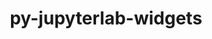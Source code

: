 ---
title: "py-jupyterlab-widgets"
layout: cache
categories: [package, develop-2024-11-10]
meta: {"versions": ["3.0.3"], "compilers": ["gcc@=11.1.0", "gcc@=11.4.0", "gcc@=9.4.0", "oneapi@=2024.2.1"], "oss": ["ubuntu20.04", "ubuntu22.04"], "platforms": ["linux"], "targets": ["neoverse_v1", "neoverse_v2", "ppc64le", "x86_64_v3"], "stacks": ["data-vis-sdk", "e4s", "e4s-neoverse-v2", "e4s-neoverse_v1", "e4s-oneapi", "e4s-power", "root"], "num_specs": 9, "num_specs_by_stack": {"root": 9, "e4s-power": 1, "data-vis-sdk": 2, "e4s-neoverse_v1": 1, "e4s-neoverse-v2": 1, "e4s": 2, "e4s-oneapi": 2}}
spec_details: [{"hash": "g7liewfzbxyf5vj5uparhqdvkfjittxb", "compiler": "gcc@=9.4.0", "versions": ["3.0.3"], "os": "ubuntu20.04", "platform": "linux", "target": "ppc64le", "variants": ["build_system=python_pip"], "stacks": ["root", "e4s-power"], "size": "-", "tarball": "https://binaries.spack.io/develop-2024-11-10/build_cache/linux-ubuntu20.04-ppc64le/gcc-9.4.0/py-jupyterlab-widgets-3.0.3/linux-ubuntu20.04-ppc64le-gcc-9.4.0-py-jupyterlab-widgets-3.0.3-g7liewfzbxyf5vj5uparhqdvkfjittxb.spack"}, {"hash": "g6dsgnkwjw3oa2ztuj4do6knbhdowtcp", "compiler": "gcc@=11.1.0", "versions": ["3.0.3"], "os": "ubuntu20.04", "platform": "linux", "target": "x86_64_v3", "variants": ["build_system=python_pip"], "stacks": ["root", "data-vis-sdk"], "size": "-", "tarball": "https://binaries.spack.io/develop-2024-11-10/build_cache/linux-ubuntu20.04-x86_64_v3/gcc-11.1.0/py-jupyterlab-widgets-3.0.3/linux-ubuntu20.04-x86_64_v3-gcc-11.1.0-py-jupyterlab-widgets-3.0.3-g6dsgnkwjw3oa2ztuj4do6knbhdowtcp.spack"}, {"hash": "rm4qtlr7fra6t2aze64ixu2vp2dfqvcz", "compiler": "gcc@=11.1.0", "versions": ["3.0.3"], "os": "ubuntu20.04", "platform": "linux", "target": "x86_64_v3", "variants": ["build_system=python_pip"], "stacks": ["root", "data-vis-sdk"], "size": "-", "tarball": "https://binaries.spack.io/develop-2024-11-10/build_cache/linux-ubuntu20.04-x86_64_v3/gcc-11.1.0/py-jupyterlab-widgets-3.0.3/linux-ubuntu20.04-x86_64_v3-gcc-11.1.0-py-jupyterlab-widgets-3.0.3-rm4qtlr7fra6t2aze64ixu2vp2dfqvcz.spack"}, {"hash": "sdknz5ukqr7n7iuxxjmbtookfu7xxvlv", "compiler": "gcc@=11.4.0", "versions": ["3.0.3"], "os": "ubuntu22.04", "platform": "linux", "target": "neoverse_v1", "variants": ["build_system=python_pip"], "stacks": ["root", "e4s-neoverse_v1"], "size": "-", "tarball": "https://binaries.spack.io/develop-2024-11-10/build_cache/linux-ubuntu22.04-neoverse_v1/gcc-11.4.0/py-jupyterlab-widgets-3.0.3/linux-ubuntu22.04-neoverse_v1-gcc-11.4.0-py-jupyterlab-widgets-3.0.3-sdknz5ukqr7n7iuxxjmbtookfu7xxvlv.spack"}, {"hash": "nmwfm2sdziioykqj54cseo7tokej3u4u", "compiler": "gcc@=11.4.0", "versions": ["3.0.3"], "os": "ubuntu22.04", "platform": "linux", "target": "neoverse_v2", "variants": ["build_system=python_pip"], "stacks": ["root", "e4s-neoverse-v2"], "size": "-", "tarball": "https://binaries.spack.io/develop-2024-11-10/build_cache/linux-ubuntu22.04-neoverse_v2/gcc-11.4.0/py-jupyterlab-widgets-3.0.3/linux-ubuntu22.04-neoverse_v2-gcc-11.4.0-py-jupyterlab-widgets-3.0.3-nmwfm2sdziioykqj54cseo7tokej3u4u.spack"}, {"hash": "3deh2z23zqtwoxwfpz4zng7obnhjlb66", "compiler": "gcc@=11.4.0", "versions": ["3.0.3"], "os": "ubuntu22.04", "platform": "linux", "target": "x86_64_v3", "variants": ["build_system=python_pip"], "stacks": ["root", "e4s"], "size": "-", "tarball": "https://binaries.spack.io/develop-2024-11-10/build_cache/linux-ubuntu22.04-x86_64_v3/gcc-11.4.0/py-jupyterlab-widgets-3.0.3/linux-ubuntu22.04-x86_64_v3-gcc-11.4.0-py-jupyterlab-widgets-3.0.3-3deh2z23zqtwoxwfpz4zng7obnhjlb66.spack"}, {"hash": "mvgvowd7l5gdaiddfssvjufi7ip5bumr", "compiler": "gcc@=11.4.0", "versions": ["3.0.3"], "os": "ubuntu22.04", "platform": "linux", "target": "x86_64_v3", "variants": ["build_system=python_pip"], "stacks": ["root", "e4s"], "size": "-", "tarball": "https://binaries.spack.io/develop-2024-11-10/build_cache/linux-ubuntu22.04-x86_64_v3/gcc-11.4.0/py-jupyterlab-widgets-3.0.3/linux-ubuntu22.04-x86_64_v3-gcc-11.4.0-py-jupyterlab-widgets-3.0.3-mvgvowd7l5gdaiddfssvjufi7ip5bumr.spack"}, {"hash": "q57ojufumvvtufj4lh7peh55sqcgaeea", "compiler": "oneapi@=2024.2.1", "versions": ["3.0.3"], "os": "ubuntu22.04", "platform": "linux", "target": "x86_64_v3", "variants": ["build_system=python_pip"], "stacks": ["e4s-oneapi", "root"], "size": "-", "tarball": "https://binaries.spack.io/develop-2024-11-10/build_cache/linux-ubuntu22.04-x86_64_v3/oneapi-2024.2.1/py-jupyterlab-widgets-3.0.3/linux-ubuntu22.04-x86_64_v3-oneapi-2024.2.1-py-jupyterlab-widgets-3.0.3-q57ojufumvvtufj4lh7peh55sqcgaeea.spack"}, {"hash": "maw637g5zrno454dwgatqlm43tu36gbe", "compiler": "oneapi@=2024.2.1", "versions": ["3.0.3"], "os": "ubuntu22.04", "platform": "linux", "target": "x86_64_v3", "variants": ["build_system=python_pip"], "stacks": ["e4s-oneapi", "root"], "size": "-", "tarball": "https://binaries.spack.io/develop-2024-11-10/build_cache/linux-ubuntu22.04-x86_64_v3/oneapi-2024.2.1/py-jupyterlab-widgets-3.0.3/linux-ubuntu22.04-x86_64_v3-oneapi-2024.2.1-py-jupyterlab-widgets-3.0.3-maw637g5zrno454dwgatqlm43tu36gbe.spack"}]
---